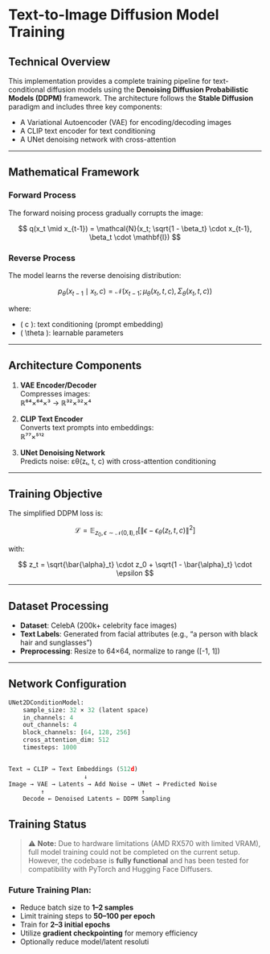 # Text-to-Image Diffusion Model Training

##  Technical Overview

This implementation provides a complete training pipeline for text-conditional diffusion models using the **Denoising Diffusion Probabilistic Models (DDPM)** framework. The architecture follows the **Stable Diffusion** paradigm and includes three key components:

- A Variational Autoencoder (VAE) for encoding/decoding images
- A CLIP text encoder for text conditioning
- A UNet denoising network with cross-attention

---

##  Mathematical Framework

### Forward Process

The forward noising process gradually corrupts the image:

$$
q(x_t \mid x_{t-1}) = \mathcal{N}(x_t; \sqrt{1 - \beta_t} \cdot x_{t-1}, \beta_t \cdot \mathbf{I})
$$

### Reverse Process

The model learns the reverse denoising distribution:

$$
p_\theta(x_{t-1} \mid x_t, c) = \mathcal{N}(x_{t-1}; \mu_\theta(x_t, t, c), \Sigma_\theta(x_t, t, c))
$$

where:
- \( c \): text conditioning (prompt embedding)
- \( \theta \): learnable parameters

---

##  Architecture Components

1. **VAE Encoder/Decoder**  
   Compresses images:  
   ℝ⁶⁴×⁶⁴×³ → ℝ³²×³²×⁴

2. **CLIP Text Encoder**  
   Converts text prompts into embeddings:  
   ℝ⁷⁷×⁵¹²

3. **UNet Denoising Network**  
   Predicts noise: εθ(zₜ, t, c) with cross-attention conditioning



---

##  Training Objective

The simplified DDPM loss is:

$$
\mathcal{L} = \mathbb{E}_{z_0, \epsilon \sim \mathcal{N}(0, \mathbf{I}), t} \left[ \left\| \epsilon - \epsilon_\theta(z_t, t, c) \right\|^2 \right]
$$

with:

$$
z_t = \sqrt{\bar{\alpha}_t} \cdot z_0 + \sqrt{1 - \bar{\alpha}_t} \cdot \epsilon
$$

---

## Dataset Processing

- **Dataset**: CelebA (200k+ celebrity face images)
- **Text Labels**: Generated from facial attributes (e.g., “a person with black hair and sunglasses”)
- **Preprocessing**: Resize to 64×64, normalize to range \([-1, 1]\)

---

## Network Configuration

```python
UNet2DConditionModel:
    sample_size: 32 × 32 (latent space)
    in_channels: 4
    out_channels: 4
    block_channels: [64, 128, 256]
    cross_attention_dim: 512
    timesteps: 1000


Text → CLIP → Text Embeddings (512d)
                     ↓
Image → VAE → Latents → Add Noise → UNet → Predicted Noise
         ↑                           ↑
    Decode ← Denoised Latents ← DDPM Sampling
```


##  Training Status

> ⚠ **Note:** Due to hardware limitations (AMD RX570 with limited VRAM), full model training could not be completed on the current setup.  
> However, the codebase is **fully functional** and has been tested for compatibility with PyTorch and Hugging Face Diffusers.

###  Future Training Plan:

-  Reduce batch size to **1–2 samples**
-  Limit training steps to **50–100 per epoch**
-  Train for **2–3 initial epochs**
-  Utilize **gradient checkpointing** for memory efficiency
-  Optionally reduce model/latent resoluti


